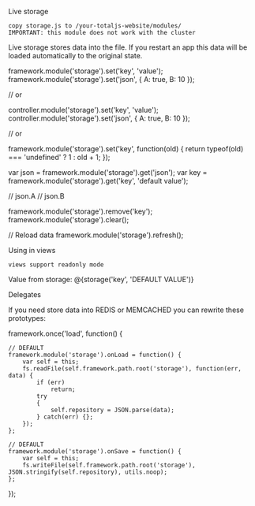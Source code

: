 Live storage

    copy storage.js to /your-totaljs-website/modules/
    IMPORTANT: this module does not work with the cluster

Live storage stores data into the file. If you restart an app this data will be loaded automatically to the original state.

framework.module('storage').set('key', 'value');
framework.module('storage').set('json', { A: true, B: 10 });

// or

controller.module('storage').set('key', 'value');
controller.module('storage').set('json', { A: true, B: 10 });

// or

framework.module('storage').set('key', function(old) {
    return typeof(old) === 'undefined' ? 1 : old + 1;
});

var json = framework.module('storage').get('json');
var key = framework.module('storage').get('key', 'default value');

// json.A
// json.B

framework.module('storage').remove('key');
framework.module('storage').clear();

// Reload data
framework.module('storage').refresh();

Using in views

    views support readonly mode

Value from storage: @{storage('key', 'DEFAULT VALUE')}

 Delegates

If you need store data into REDIS or MEMCACHED you can rewrite these prototypes:

framework.once('load', function() {

    // DEFAULT
    framework.module('storage').onLoad = function() {
        var self = this;
        fs.readFile(self.framework.path.root('storage'), function(err, data) {
            if (err)
                return;
            try
            {
                self.repository = JSON.parse(data);
            } catch(err) {};
        }); 
    };

    // DEFAULT
    framework.module('storage').onSave = function() {
        var self = this;
        fs.writeFile(self.framework.path.root('storage'), JSON.stringify(self.repository), utils.noop);
    };

});
